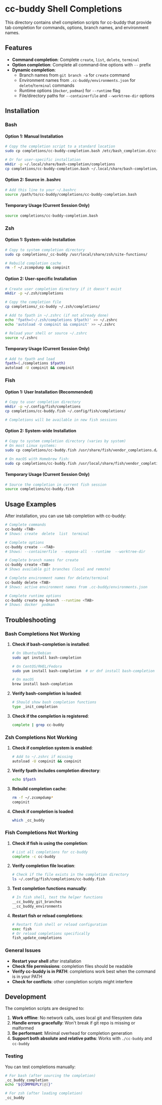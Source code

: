# cc-buddy Shell Completions

This directory contains shell completion scripts for cc-buddy that provide tab completion for commands, options, branch names, and environment names.

## Features

- **Command completion**: Complete `create`, `list`, `delete`, `terminal`
- **Option completion**: Complete all command-line options with `--` prefix
- **Dynamic completion**:
  - Branch names from `git branch -a` for `create` command
  - Environment names from `.cc-buddy/environments.json` for `delete`/`terminal` commands
  - Runtime options (`docker`, `podman`) for `--runtime` flag
  - File/directory paths for `--containerfile` and `--worktree-dir` options

## Installation

### Bash

#### Option 1: Manual Installation
```bash
# Copy the completion script to a standard location
sudo cp completions/cc-buddy-completion.bash /etc/bash_completion.d/cc-buddy

# Or for user-specific installation
mkdir -p ~/.local/share/bash-completion/completions
cp completions/cc-buddy-completion.bash ~/.local/share/bash-completion/completions/cc-buddy
```

#### Option 2: Source in .bashrc
```bash
# Add this line to your ~/.bashrc
source /path/to/cc-buddy/completions/cc-buddy-completion.bash
```

#### Temporary Usage (Current Session Only)
```bash
source completions/cc-buddy-completion.bash
```

### Zsh

#### Option 1: System-wide Installation
```bash
# Copy to system completion directory
sudo cp completions/_cc-buddy /usr/local/share/zsh/site-functions/

# Rebuild completion cache
rm -f ~/.zcompdump && compinit
```

#### Option 2: User-specific Installation
```bash
# Create user completion directory if it doesn't exist
mkdir -p ~/.zsh/completions

# Copy the completion file
cp completions/_cc-buddy ~/.zsh/completions/

# Add to fpath in ~/.zshrc (if not already done)
echo 'fpath=(~/.zsh/completions $fpath)' >> ~/.zshrc
echo 'autoload -U compinit && compinit' >> ~/.zshrc

# Reload your shell or source ~/.zshrc
source ~/.zshrc
```

#### Temporary Usage (Current Session Only)
```bash
# Add to fpath and load
fpath=(./completions $fpath)
autoload -U compinit && compinit
```

### Fish

#### Option 1: User Installation (Recommended)
```bash
# Copy to user completion directory
mkdir -p ~/.config/fish/completions
cp completions/cc-buddy.fish ~/.config/fish/completions/

# Completions will be available in new fish sessions
```

#### Option 2: System-wide Installation
```bash
# Copy to system completion directory (varies by system)
# On most Linux systems:
sudo cp completions/cc-buddy.fish /usr/share/fish/vendor_completions.d/

# On macOS with Homebrew fish:
sudo cp completions/cc-buddy.fish /usr/local/share/fish/vendor_completions.d/
```

#### Temporary Usage (Current Session Only)
```bash
# Source the completion in current fish session
source completions/cc-buddy.fish
```

## Usage Examples

After installation, you can use tab completion with cc-buddy:

```bash
# Complete commands
cc-buddy <TAB>
# Shows: create  delete  list  terminal

# Complete options
cc-buddy create --<TAB>
# Shows: --containerfile  --expose-all  --runtime  --worktree-dir

# Complete branch names for create
cc-buddy create <TAB>
# Shows available git branches (local and remote)

# Complete environment names for delete/terminal
cc-buddy delete <TAB>
# Shows: active environment names from .cc-buddy/environments.json

# Complete runtime options
cc-buddy create my-branch --runtime <TAB>
# Shows: docker  podman
```

## Troubleshooting

### Bash Completions Not Working

1. **Check if bash-completion is installed**:
   ```bash
   # On Ubuntu/Debian
   sudo apt install bash-completion
   
   # On CentOS/RHEL/Fedora
   sudo yum install bash-completion  # or dnf install bash-completion
   
   # On macOS
   brew install bash-completion
   ```

2. **Verify bash-completion is loaded**:
   ```bash
   # Should show bash completion functions
   type _init_completion
   ```

3. **Check if the completion is registered**:
   ```bash
   complete | grep cc-buddy
   ```

### Zsh Completions Not Working

1. **Check if completion system is enabled**:
   ```bash
   # Add to ~/.zshrc if missing
   autoload -U compinit && compinit
   ```

2. **Verify fpath includes completion directory**:
   ```bash
   echo $fpath
   ```

3. **Rebuild completion cache**:
   ```bash
   rm -f ~/.zcompdump*
   compinit
   ```

4. **Check if completion is loaded**:
   ```bash
   which _cc_buddy
   ```

### Fish Completions Not Working

1. **Check if fish is using the completion**:
   ```bash
   # List all completions for cc-buddy
   complete -c cc-buddy
   ```

2. **Verify completion file location**:
   ```bash
   # Check if the file exists in the completion directory
   ls ~/.config/fish/completions/cc-buddy.fish
   ```

3. **Test completion functions manually**:
   ```bash
   # In fish shell, test the helper functions
   __cc_buddy_git_branches
   __cc_buddy_environments
   ```

4. **Restart fish or reload completions**:
   ```bash
   # Restart fish shell or reload configuration
   exec fish
   # Or reload completions specifically
   fish_update_completions
   ```

### General Issues

- **Restart your shell** after installation
- **Check file permissions**: completion files should be readable
- **Verify cc-buddy is in PATH**: completions work best when the command is in your PATH
- **Check for conflicts**: other completion scripts might interfere

## Development

The completion scripts are designed to:

1. **Work offline**: No network calls, uses local git and filesystem data
2. **Handle errors gracefully**: Won't break if git repo is missing or malformed
3. **Be performant**: Minimal overhead for completion generation
4. **Support both absolute and relative paths**: Works with `./cc-buddy` and `cc-buddy`

### Testing

You can test completions manually:

```bash
# For bash (after sourcing the completion)
_cc_buddy_completion
echo "${COMPREPLY[@]}"

# For zsh (after loading completion)
_cc_buddy
```